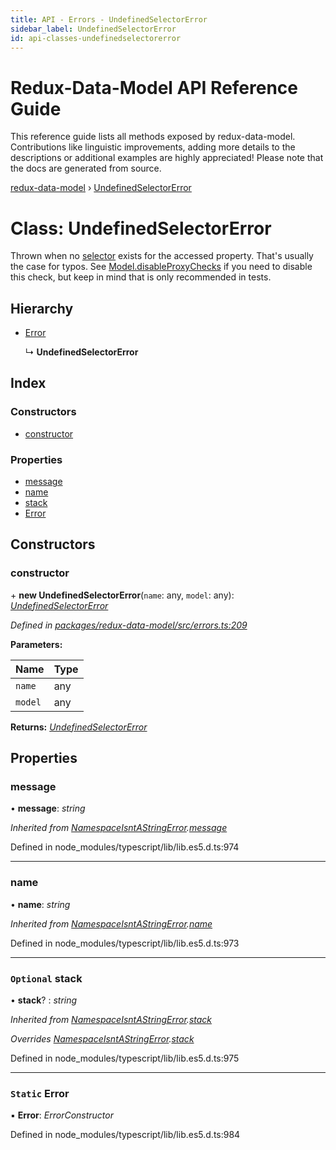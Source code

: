 ```yaml
---
title: API - Errors - UndefinedSelectorError
sidebar_label: UndefinedSelectorError
id: api-classes-undefinedselectorerror
---
```


# Redux-Data-Model API Reference Guide

This reference guide lists all methods exposed by redux-data-model. Contributions like linguistic improvements, adding
more details to the descriptions or additional examples are highly appreciated! Please note that the docs are
generated from source.

[redux-data-model](../README.md) › [UndefinedSelectorError](undefinedselectorerror.md)

# Class: UndefinedSelectorError

Thrown when no [selector](../interfaces/modeloptions.md#optional-selectors) exists for the accessed property.
That's usually the case for typos. See [Model.disableProxyChecks](model.md#static-disableproxychecks) if you need to disable this check,
but keep in mind that is only recommended in tests.

## Hierarchy

* [Error](namespaceisntastringerror.md#static-error)

  ↳ **UndefinedSelectorError**

## Index

### Constructors

* [constructor](undefinedselectorerror.md#constructor)

### Properties

* [message](undefinedselectorerror.md#message)
* [name](undefinedselectorerror.md#name)
* [stack](undefinedselectorerror.md#optional-stack)
* [Error](undefinedselectorerror.md#static-error)

## Constructors

###  constructor

\+ **new UndefinedSelectorError**(`name`: any, `model`: any): *[UndefinedSelectorError](undefinedselectorerror.md)*

*Defined in [packages/redux-data-model/src/errors.ts:209](https://github.com/kayak/redux-data-model/blob/11ed706/packages/redux-data-model/src/errors.ts#L209)*

**Parameters:**

Name | Type |
------ | ------ |
`name` | any |
`model` | any |

**Returns:** *[UndefinedSelectorError](undefinedselectorerror.md)*

## Properties

###  message

• **message**: *string*

*Inherited from [NamespaceIsntAStringError](namespaceisntastringerror.md).[message](namespaceisntastringerror.md#message)*

Defined in node_modules/typescript/lib/lib.es5.d.ts:974

___

###  name

• **name**: *string*

*Inherited from [NamespaceIsntAStringError](namespaceisntastringerror.md).[name](namespaceisntastringerror.md#name)*

Defined in node_modules/typescript/lib/lib.es5.d.ts:973

___

### `Optional` stack

• **stack**? : *string*

*Inherited from [NamespaceIsntAStringError](namespaceisntastringerror.md).[stack](namespaceisntastringerror.md#optional-stack)*

*Overrides [NamespaceIsntAStringError](namespaceisntastringerror.md).[stack](namespaceisntastringerror.md#optional-stack)*

Defined in node_modules/typescript/lib/lib.es5.d.ts:975

___

### `Static` Error

▪ **Error**: *ErrorConstructor*

Defined in node_modules/typescript/lib/lib.es5.d.ts:984
